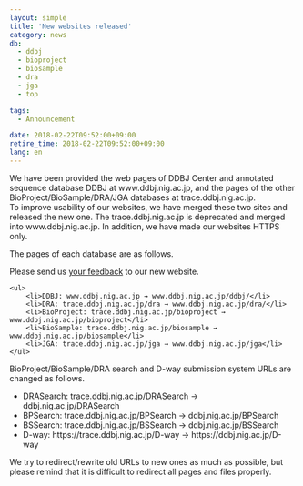 ```yaml
---
layout: simple
title: 'New websites released'
category: news
db:
  - ddbj
  - bioproject
  - biosample
  - dra
  - jga
  - top

tags:
  - Announcement

date: 2018-02-22T09:52:00+09:00
retire_time: 2018-02-22T09:52:00+09:00
lang: en
---
```


<p>We have been provided the web pages of DDBJ Center and annotated sequence database DDBJ at www.ddbj.nig.ac.jp, and the pages of the other BioProject/BioSample/DRA/JGA databases at trace.ddbj.nig.ac.jp.<br>To improve usability of our websites, we have merged these two sites and released the new one. The trace.ddbj.nig.ac.jp is deprecated and merged into www.ddbj.nig.ac.jp. In addition, we have made our websites HTTPS only.</p>

<p>The pages of each database are as follows.</p>

<p>Please send us <a href="https://docs.google.com/forms/d/e/1FAIpQLSfa04lFLWKjBWckjDBRhsBjH5jZAssNzkM2w8q0T9Xw28fJDA/viewform?usp=sf_link">your feedback</a> to our new website.</p>
<div class="sub_index">

    <ul>
        <li>DDBJ: www.ddbj.nig.ac.jp → www.ddbj.nig.ac.jp/ddbj/</li>
        <li>DRA: trace.ddbj.nig.ac.jp/dra → www.ddbj.nig.ac.jp/dra/</li>
        <li>BioProject: trace.ddbj.nig.ac.jp/bioproject → www.ddbj.nig.ac.jp/bioproject</li>
        <li>BioSample: trace.ddbj.nig.ac.jp/biosample → www.ddbj.nig.ac.jp/biosample</li>
        <li>JGA: trace.ddbj.nig.ac.jp/jga → www.ddbj.nig.ac.jp/jga</li>
    </ul>
</div>

<p>BioProject/BioSample/DRA search and D-way submission system URLs are changed as follows.</p>

<ul>
    <li>DRASearch: trace.ddbj.nig.ac.jp/DRASearch → ddbj.nig.ac.jp/DRASearch</li>
    <li>BPSearch: trace.ddbj.nig.ac.jp/BPSearch → ddbj.nig.ac.jp/BPSearch</li>
    <li>BSSearch: trace.ddbj.nig.ac.jp/BSSearch → ddbj.nig.ac.jp/BSSearch</li>
    <li>D-way: https://trace.ddbj.nig.ac.jp/D-way → https://ddbj.nig.ac.jp/D-way</li>
</ul>

<p>We try to redirect/rewrite old URLs to new ones as much as possible, but please remind that it is difficult to redirect all pages and files properly.</p>
